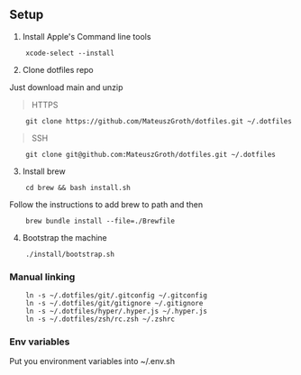 ## Setup

1. Install Apple's Command line tools

```shell
    xcode-select --install
```

2. Clone dotfiles repo

Just download main and unzip

> HTTPS

```shell
    git clone https://github.com/MateuszGroth/dotfiles.git ~/.dotfiles
```

> SSH

```shell
    git clone git@github.com:MateuszGroth/dotfiles.git ~/.dotfiles
```

3. Install brew

```shell
    cd brew && bash install.sh
```

Follow the instructions to add brew to path and then

```shell
    brew bundle install --file=./Brewfile
```

4. Bootstrap the machine

```shell
    ./install/bootstrap.sh
```

### Manual linking

```shell
    ln -s ~/.dotfiles/git/.gitconfig ~/.gitconfig
    ln -s ~/.dotfiles/git/gitignore ~/.gitignore
    ln -s ~/.dotfiles/hyper/.hyper.js ~/.hyper.js
    ln -s ~/.dotfiles/zsh/rc.zsh ~/.zshrc
```

### Env variables

Put you environment variables into ~/.env.sh
